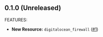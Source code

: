 ## 0.1.0 (Unreleased)

FEATURES:

* **New Resource:** `digitalocean_firewall` ([#1](https://github.com/terraform-providers/terraform-provider-digitalocean/1))
